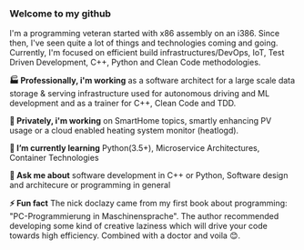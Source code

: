 ### Welcome to my github

I'm a programming veteran started with x86 assembly on an i386. Since then, I've seen quite a lot of things and technologies coming and going. Currently, I'm focused on efficient build infrastructures/DevOps, IoT, Test Driven Development, C++, Python and Clean Code methodologies.

<!--
**doclazy/doclazy** is a ✨ _special_ ✨ repository because its `README.md` (this file) appears on your GitHub profile.

- 👯 I’m looking to collaborate on 
- 🤔 I’m looking for help with 
- 😄 Pronouns:
- 📫 How to reach me:  
-->

__🏭 Professionally, i'm working__ as a software architect for a large scale data storage & serving infrastructure used for autonomous driving and ML development and as a trainer for C++, Clean Code and TDD.

__🔭 Privately, i'm working__ on SmartHome topics, smartly enhancing PV usage or a cloud enabled heating system monitor (heatlogd).

__🌱 I’m currently learning__ Python(3.5+), Microservice Architectures, Container Technologies

__💬 Ask me about__ software development in C++ or Python, Software design and architecure or programming in general

__⚡ Fun fact__ The nick doclazy came from my first book about programming: "PC-Programmierung in Maschinensprache". The author recommended developing some kind of creative laziness which will drive your code towards high efficiency. Combined with a doctor and voila 😊.




